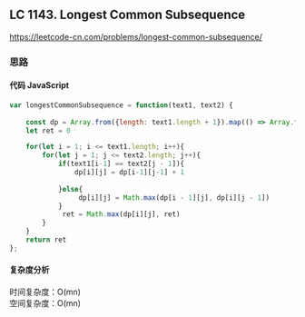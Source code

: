 ## LC 1143. Longest Common Subsequence
https://leetcode-cn.com/problems/longest-common-subsequence/
### 思路 

#### 代码 JavaScript

```JavaScript
var longestCommonSubsequence = function(text1, text2) {
  
    const dp = Array.from({length: text1.length + 1}).map(() => Array.from({length: text2.length + 1}).fill(0))
    let ret = 0

    for(let i = 1; i <= text1.length; i++){
        for(let j = 1; j <= text2.length; j++){
            if(text1[i-1] == text2[j - 1]){
                dp[i][j] = dp[i-1][j-1] + 1
               
            }else{
                 dp[i][j] = Math.max(dp[i - 1][j], dp[i][j - 1])
            }
             ret = Math.max(dp[i][j], ret)
        }
    }
    return ret
};

```

#### 复杂度分析
时间复杂度：O(mn) </br>
空间复杂度：O(mn)